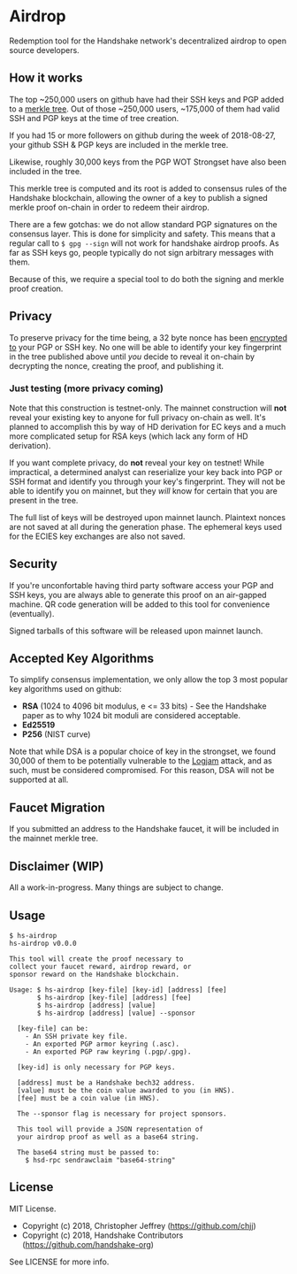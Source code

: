 # Airdrop

Redemption tool for the Handshake network's decentralized airdrop to open
source developers.

## How it works

The top ~250,000 users on github have had their SSH keys and PGP added to a
[merkle tree][tree]. Out of those ~250,000 users, ~175,000 of them had valid
SSH and PGP keys at the time of tree creation.

If you had 15 or more followers on github during the week of 2018-08-27, your
github SSH & PGP keys are included in the merkle tree.

Likewise, roughly 30,000 keys from the PGP WOT Strongset have also been
included in the tree.

This merkle tree is computed and its root is added to consensus rules of the
Handshake blockchain, allowing the owner of a key to publish a signed merkle
proof on-chain in order to redeem their airdrop.

There are a few gotchas: we do not allow standard PGP signatures on the
consensus layer. This is done for simplicity and safety. This means that a
regular call to `$ gpg --sign` will not work for handshake airdrop proofs. As
far as SSH keys go, people typically do not sign arbitrary messages with them.

Because of this, we require a special tool to do both the signing and merkle
proof creation.

## Privacy

To preserve privacy for the time being, a 32 byte nonce has been [encrypted
to][nonces] your PGP or SSH key. No one will be able to identify your key
fingerprint in the tree published above until _you_ decide to reveal it
on-chain by decrypting the nonce, creating the proof, and publishing it.

### Just testing (more privacy coming)

Note that this construction is testnet-only. The mainnet construction will
__not__ reveal your existing key to anyone for full privacy on-chain as well.
It's planned to accomplish this by way of HD derivation for EC keys and a much
more complicated setup for RSA keys (which lack any form of HD derivation).

If you want complete privacy, do __not__ reveal your key on testnet! While
impractical, a determined analyst can reserialize your key back into PGP or SSH
format and identify you through your key's fingerprint. They will not be able
to identify you on mainnet, but they _will_ know for certain that you are
present in the tree.

The full list of keys will be destroyed upon mainnet launch. Plaintext nonces
are not saved at all during the generation phase. The ephemeral keys used for
the ECIES key exchanges are also not saved.

## Security

If you're unconfortable having third party software access your PGP and SSH
keys, you are always able to generate this proof on an air-gapped machine. QR
code generation will be added to this tool for convenience (eventually).

Signed tarballs of this software will be released upon mainnet launch.

## Accepted Key Algorithms

To simplify consensus implementation, we only allow the top 3 most popular key
algorithms used on github:

- __RSA__ (1024 to 4096 bit modulus, e <= 33 bits) - See the Handshake paper as
  to why 1024 bit moduli are considered acceptable.
- __Ed25519__
- __P256__ (NIST curve)

Note that while DSA is a popular choice of key in the strongset, we found
30,000 of them to be potentially vulnerable to the [Logjam][logjam] attack, and
as such, must be considered compromised. For this reason, DSA will not be
supported at all.

## Faucet Migration

If you submitted an address to the Handshake faucet, it will be included in the
mainnet merkle tree.

## Disclaimer (WIP)

All a work-in-progress. Many things are subject to change.

## Usage

```
$ hs-airdrop
hs-airdrop v0.0.0

This tool will create the proof necessary to
collect your faucet reward, airdrop reward, or
sponsor reward on the Handshake blockchain.

Usage: $ hs-airdrop [key-file] [key-id] [address] [fee]
       $ hs-airdrop [key-file] [address] [fee]
       $ hs-airdrop [address] [value]
       $ hs-airdrop [address] [value] --sponsor

  [key-file] can be:
    - An SSH private key file.
    - An exported PGP armor keyring (.asc).
    - An exported PGP raw keyring (.pgp/.gpg).

  [key-id] is only necessary for PGP keys.

  [address] must be a Handshake bech32 address.
  [value] must be the coin value awarded to you (in HNS).
  [fee] must be a coin value (in HNS).

  The --sponsor flag is necessary for project sponsors.

  This tool will provide a JSON representation of
  your airdrop proof as well as a base64 string.

  The base64 string must be passed to:
    $ hsd-rpc sendrawclaim "base64-string"
```

## License

MIT License.

- Copyright (c) 2018, Christopher Jeffrey (https://github.com/chjj)
- Copyright (c) 2018, Handshake Contributors (https://github.com/handshake-org)

See LICENSE for more info.

[tree]: https://github.com/handshake-org/hs-tree-data
[nonces]: https://github.com/handshake-org/hs-tree-data/tree/master/nonces
[logjam]: https://en.wikipedia.org/wiki/Logjam_(computer_security)
